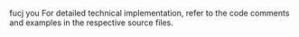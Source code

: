 fucj you
For detailed technical implementation, refer to the code comments and examples in the respective source files.

